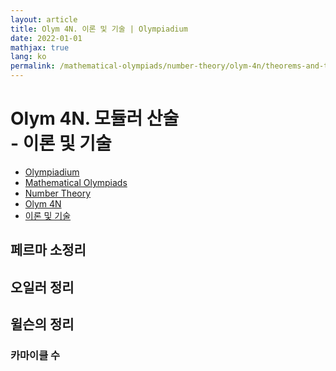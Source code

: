 ```yaml
---
layout: article
title: Olym 4N. 이론 및 기술 | Olympiadium
date: 2022-01-01
mathjax: true
lang: ko
permalink: /mathematical-olympiads/number-theory/olym-4n/theorems-and-techniques/
---
```

# Olym 4N. 모듈러 산술 <br> <ssup> - 이론 및 기술</ssup>

<ul class="breadcrumb">
	<li><a href="{{ site.baseurl }}/">Olympiadium</a></li> 
	<li><a href="{{ site.baseurl }}/mathematical-olympiads/">Mathematical Olympiads</a></li> 
	<li><a href="{{ site.baseurl }}/mathematical-olympiads/number-theory/">Number Theory</a></li> 
	<li><a href="{{ site.baseurl }}/mathematical-olympiads/number-theory/olym-4n/">Olym 4N</a></li> 
	<li><a href="{{ site.baseurl }}/mathematical-olympiads/number-theory/olym-4n/theorems-and-techniques/">이론 및 기술</a></li>
</ul>

## 페르마 소정리

## 오일러 정리

## 윌슨의 정리

### 카마이클 수
